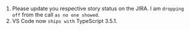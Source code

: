 1. Please update you respective story status on the JIRA. I am `dropping off` from the call `as no one showed`.
2. VS Code now `ships with` TypeScript 3.5.1.
<!--stackedit_data:
eyJoaXN0b3J5IjpbLTI1MTIwMjA2Ml19
-->